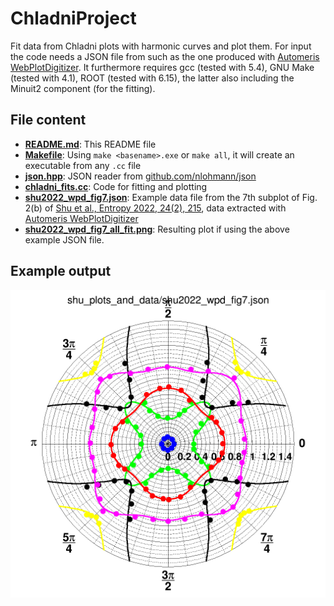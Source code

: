 # ChladniProject
Fit data from Chladni plots with harmonic curves and plot them. For input the code needs a JSON file from such as the one produced with [Automeris WebPlotDigitizer](https://automeris.io/WebPlotDigitizer/). It furthermore requires gcc (tested with 5.4), GNU Make (tested with 4.1), ROOT (tested with 6.15), the latter also including the Minuit2 component (for the fitting).

## File content
- [**README.md**](https://github.com/csanadm/ChladniProject/blob/main/README.md): This README file
- [**Makefile**](https://github.com/csanadm/ChladniProject/blob/main/Makefile): Using `make <basename>.exe` or `make all`, it will create an executable from any `.cc` file
- [**json.hpp**](https://github.com/csanadm/ChladniProject/blob/main/json.hpp): JSON reader from [github.com/nlohmann/json](https://github.com/nlohmann/json/)
- [**chladni_fits.cc**](https://github.com/csanadm/ChladniProject/blob/main/chladni_fits.cc): Code for fitting and plotting
- [**shu2022_wpd_fig7.json**](https://github.com/csanadm/ChladniProject/blob/main/shu2022_wpd_fig7.json): Example data file from the 7th subplot of Fig. 2(b) of [Shu et al., Entropy 2022, 24(2), 215](https://www.mdpi.com/1099-4300/24/2/215), data extracted with [Automeris WebPlotDigitizer](https://automeris.io/WebPlotDigitizer/)
- [**shu2022_wpd_fig7_all_fit.png**](https://github.com/csanadm/ChladniProject/blob/main/shu2022_wpd_fig7_all_fit.png): Resulting plot if using the above example JSON file.

## Example output
![Example output plot](https://raw.githubusercontent.com/csanadm/ChladniProject/main/shu2022_wpd_fig7_all_fit.png)
